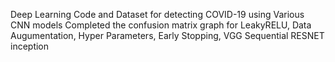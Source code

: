 Deep Learning Code and Dataset for detecting COVID-19 using Various CNN models
Completed the confusion matrix graph for 
    LeakyRELU, 
    Data Augumentation, 
    Hyper Parameters, 
    Early Stopping, 
    VGG
    Sequential
    RESNET
    inception
